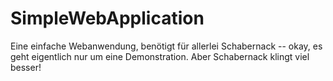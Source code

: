 # SimpleWebApplication

Eine einfache Webanwendung, benötigt für allerlei Schabernack -- okay, es geht eigentlich nur um eine Demonstration. Aber Schabernack klingt viel besser!

